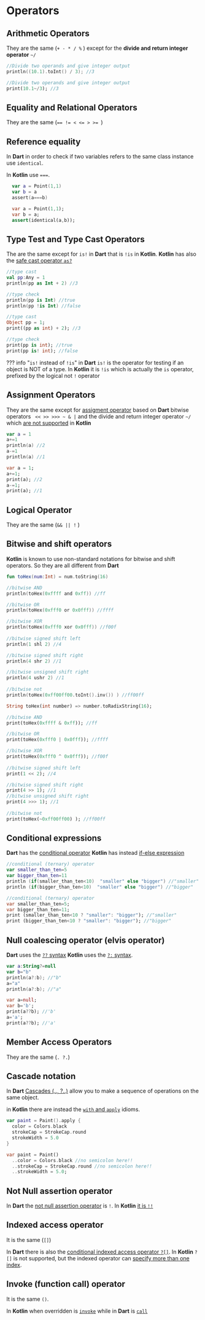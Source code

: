 # Operators
## Arithmetic Operators
They are the same (``+ - * / %`` ) except for the **divide and return integer operator** ``~/``
```kotlin title="Kotlin"
//Divide two operands and give integer output
println((10.1).toInt() / 3); //3
```
```dart title="Dart"
//Divide two operands and give integer output
print(10.1~/3); //3
```
## Equality and Relational Operators
They are the same (``== != < <= > >= ``) 

## Reference equality
In **Dart** in order to check if two variables refers to the same class instance use ``identical``. 

In **Kotlin** use ``===``.
```kotlin title="Kotlin"
  var a = Point(1,1)
  var b = a
  assert(a===b)
```
```dart title="Dart"
  var a = Point(1,1);
  var b = a;
  assert(identical(a,b));
```
## Type Test and Type Cast Operators
The are the same except for  ``is!`` in **Dart** that is ``!is`` in **Kotlin**.
**Kotlin** has also the [safe cast operator ``as?``](https://kotlinlang.org/docs/null-safety.html#safe-casts)
```kotlin title="Kotlin"
//type cast
val pp:Any = 1
println(pp as Int + 2) //3

//type check
println(pp is Int) //true
println(pp !is Int) //false
```
```dart title="Dart"
//type cast
Object pp = 1;
print((pp as int) + 2); //3

//type check
print(pp is int); //true
print(pp is! int); //false

```
??? info "``is!`` instead of ``!is``"
    in **Dart** ``is!`` is the operator for testing if an object is NOT of a type. In **Kotlin**  it is ``!is`` which is actually the ``is`` operator, prefixed by the logical not ``!`` operator

## Assignment Operators
They are the same except for [assigment operator](https://dart.dev/guides/language/language-tour#assignment-operators) based on **Dart** bitwise operators `` << >> >>> ~ & |``  and the divide and return integer operator ``~/`` which [are not supported](https://kotlinlang.org/docs/operator-overloading.html#augmented-assignments) in **Kotlin** 
```kotlin title="Kotlin"
var a = 1
a+=1
println(a) //2
a-=1
println(a) //1
```
```dart title="Dart"
var a = 1;
a+=1;
print(a); //2
a-=1;
print(a); //1
```
## Logical Operator
They are the same (``&& || !`` )

## Bitwise and shift operators
**Kotlin** is known to use non-standard notations for bitwise and shift operators. So they are all different from **Dart** 
```kotlin title="Kotlin"
fun toHex(num:Int) = num.toString(16)

//bitwise AND
println(toHex(0xffff and 0xff)) //ff

//bitwise OR
println(toHex(0xfff0 or 0x0fff)) //ffff

//bitwise XOR
println(toHex(0xfff0 xor 0x0fff)) //f00f
  
//bitwise signed shift left
println(1 shl 2) //4      

//bitwise signed shift right
println(4 shr 2) //1      

//bitwise unsigned shift right
println(4 ushr 2) //1
  
//bitwise not
println(toHex(0xff00ff00.toInt().inv()) ) //ff00ff
```
```dart title="Dart"
String toHex(int number) => number.toRadixString(16);

//bitwise AND
print(toHex(0xffff & 0xff)); //ff

//bitwise OR
print(toHex(0xfff0 | 0x0fff)); //ffff

//bitwise XOR
print(toHex(0xfff0 ^ 0x0fff)); //f00f
  
//bitwise signed shift left
print(1 << 2); //4      

//bitwise signed shift right
print(4 >> 1); //1      
//bitwise unsigned shift right
print(4 >>> 1); //1      
  
//bitwise not
print(toHex(~0xff00ff00) ); //ff00ff
```
## Conditional expressions
**Dart** has the [conditional operator](https://dart.dev/guides/language/language-tour#conditional-expressions) **Kotlin**  has instead [if-else expression](https://kotlinlang.org/docs/control-flow.html#if-expression)
```kotlin title="Kotlin"
//conditional (ternary) operator
var smaller_than_ten=5
var bigger_than_ten=11
println (if(smaller_than_ten<10)  "smaller" else "bigger") //"smaller"
println (if(bigger_than_ten<10)  "smaller" else "bigger") //"bigger"
```
```dart title="Dart"
//conditional (ternary) operator
var smaller_than_ten=5;
var bigger_than_ten=11;
print (smaller_than_ten<10 ? "smaller": "bigger"); //"smaller"
print (bigger_than_ten<10 ? "smaller": "bigger"); //"bigger"
```
## Null coalescing operator (elvis operator)
**Dart** uses the [``??`` syntax](https://dart.dev/guides/language/language-tour#conditional-expressions) **Kotlin** uses the [``?:`` syntax](https://kotlinlang.org/docs/null-safety.html#elvis-operator).
```kotlin title="Kotlin"
var a:String?=null
var b="b"
println(a?:b); //"b"
a="a"
println(a?:b); //"a"
```
```dart title="Dart"
var a=null;
var b='b';
print(a??b); //'b'
a='a';
print(a??b); //'a'
```

## Member Access Operators
They are the same (``. ?.``)

## Cascade notation
In **Dart** [Cascades (.., ?..)](https://dart.dev/guides/language/language-tour#cascade-notation) allow you to make a sequence of operations on the same object.

in **Kotlin** there are instead the [``with`` and ``apply``](https://kotlinlang.org/docs/idioms.html#call-multiple-methods-on-an-object-instance-with) idioms.
```kotlin title="Kotlin"
var paint = Paint().apply {
  color = Colors.black
  strokeCap = StrokeCap.round
  strokeWidth = 5.0
}
```
```dart title="Dart"
var paint = Paint()
  ..color = Colors.black //no semicolon here!!
  ..strokeCap = StrokeCap.round //no semicolon here!!
  ..strokeWidth = 5.0;
```

## Not Null assertion operator
In **Dart** the [not null assertion operator](https://dart.dev/guides/language/language-tour#other-operators) is `!`. In **Kotlin** [it is ``!!``](https://kotlinlang.org/docs/null-safety.html#the-operator)
## Indexed access operator
It is the same (``[]``)

In **Dart** there is also the [conditional indexed access operator ``?[]``](https://dart.dev/guides/language/language-tour#other-operators). In **Kotlin** ``?[]`` is not supported, but the indexed operator can [specify more than one index](https://kotlinlang.org/docs/operator-overloading.html#indexed-access-operator).
## Invoke (function call) operator
It is the same ``()``.

In **Kotlin** when overridden is [``invoke``](https://kotlinlang.org/docs/operator-overloading.html#invoke-operator) while in **Dart** is [``call``](https://dart.dev/guides/language/language-tour#callable-classes)


